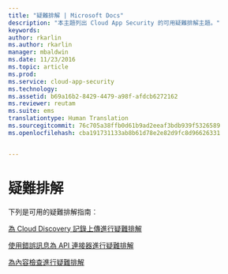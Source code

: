```yaml
---
title: "疑難排解 | Microsoft Docs"
description: "本主題列出 Cloud App Security 的可用疑難排解主題。"
keywords: 
author: rkarlin
ms.author: rkarlin
manager: mbaldwin
ms.date: 11/23/2016
ms.topic: article
ms.prod: 
ms.service: cloud-app-security
ms.technology: 
ms.assetid: b69a16b2-8429-4479-a98f-afdcb6272162
ms.reviewer: reutam
ms.suite: ems
translationtype: Human Translation
ms.sourcegitcommit: 76c705a38ffb0d61b9ad2eeaf3bdb939f5326589
ms.openlocfilehash: cba191731133ab8b61d78e2e82d9fc8d96626331


---
```


# <a name="troubleshooting"></a>疑難排解
下列是可用的疑難排解指南︰

[為 Cloud Discovery 記錄上傳進行疑難排解](troubleshooting-cloud-discovery.md)

[使用錯誤訊息為 API 連接器進行疑難排解](troubleshooting-api-connectors-using-error-messages.md)

[為內容檢查進行疑難排解](troubleshooting-content-inspection.md)


<!--HONumber=Nov16_HO5-->


